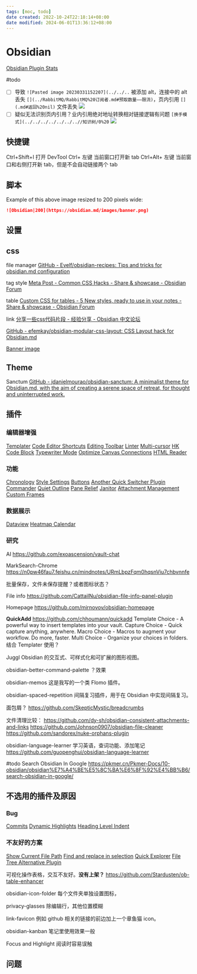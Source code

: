 ```yaml
---
tags: [moc, todo]
date created: 2022-10-24T22:18:14+08:00
date modified: 2024-06-01T13:36:12+08:00
---
```


# Obsidian

[Obsidian Plugin Stats](https://obsidian-plugin-stats.vercel.app/)

#todo

- [ ] 导致 `![Pasted image 20230331152207](../../..` 被添加 alt，连接中的 alt 丢失 `[](../RabbitMQ/RabbitMQ%20订阅者.md#预取数量——限流)`，页内引用 `[](.md#返回%20nil)` 文件丢失
![](../_assets/Obsidian_files/Pasted%20image%2020231029210545.png)
- [ ] 疑似无法识别页内引用？业内引用绝对地址转换相对链接逻辑有问题 `[换手模式](../../../../../../..//知识树/0%20`
![](../_assets/Obsidian_files/Pasted%20image%2020231029210718.png)

## 快捷键

Ctrl+Shift+I 打开 DevTool
Ctrl+ 左键 当前窗口打开新 tab
Ctrl+Alt+ 左键 当前窗口和右侧打开新 tab，但是不会自动链接两个 tab

## 脚本

Example of this above image resized to 200 pixels wide:

```md
![Obsidian|200](https://obsidian.md/images/banner.png)
```

## 设置

## css

file manager
[GitHub - Evelf/obsidian-recipes: Tips and tricks for obsidian.md configuration](https://github.com/Evelf/obsidian-recipes)

tag style
[Meta Post - Common CSS Hacks - Share & showcase - Obsidian Forum](https://forum.obsidian.md/t/meta-post-common-css-hacks/1978/13?u=jerviscui)

table
[Custom CSS for tables - 5 New styles, ready to use in your notes - Share & showcase - Obsidian Forum](https://forum.obsidian.md/t/custom-css-for-tables-5-new-styles-ready-to-use-in-your-notes/17084)

link
[分享一些css代码片段 - 经验分享 - Obsidian 中文论坛](https://forum-zh.obsidian.md/t/topic/2578)

[GitHub - efemkay/obsidian-modular-css-layout: CSS Layout hack for Obsidian.md](https://github.com/efemkay/obsidian-modular-css-layout)

[Banner image](Banner%20image.md)

## Theme

Sanctum
[GitHub - jdanielmourao/obsidian-sanctum: A minimalist theme for Obsidian.md, with the aim of creating a serene space of retreat, for thought and uninterrupted work.](https://github.com/jdanielmourao/obsidian-sanctum)

## 插件

### 编辑器增强

[Templater](Templater.md)
[Code Editor Shortcuts](Code%20Editor%20Shortcuts.md)
[Editing Toolbar](Editing%20Toolbar.md)
[Linter](Linter.md)
[Multi-cursor](Multi-cursor.md)
[HK Code Block](HK%20Code%20Block.md)
[Typewriter Mode](Typewriter%20Mode.md)
[Optimize Canvas Connections](Optimize%20Canvas%20Connections.md)
[HTML Reader](HTML%20Reader.md)

### 功能

[Chronology](Chronology.md)
[Style Settings](Style%20Settings.md)
[Buttons](Buttons.md)
[Another Quick Switcher Plugin](Another%20Quick%20Switcher%20Plugin.md)
[Commander](Commander.md)
[Quiet Outline](Quiet%20Outline.md)
[Pane Relief](Pane%20Relief.md)
[Janitor](Janitor.md)
[Attachment Management](Attachment%20Management.md)
[Custom Frames](Custom%20Frames.md)

### 数据展示

[Dataview](Dataview.md)
[Heatmap Calendar](Heatmap%20Calendar.md)

### 研究

AI
<https://github.com/exoascension/vault-chat>

MarkSearch-Chrome
<https://n0pw46fau7.feishu.cn/mindnotes/URmLbpzFqm0hqsnViu7chbvnnfe>

批量保存，文件未保存提醒？或者图标状态？

File info
<https://github.com/CattailNu/obsidian-file-info-panel-plugin>

Homepage
<https://github.com/mirnovov/obsidian-homepage>

**QuickAdd**
<https://github.com/chhoumann/quickadd>
Template Choice - A powerful way to insert templates into your vault.
Capture Choice - Quick capture anything, anywhere.
Macro Choice - Macros to augment your workflow. Do more, faster.
Multi Choice - Organize your choices in folders.
结合 Templater 使用？

Juggl
Obsidian 的交互式、可样式化和可扩展的图形视图。

obsidian-better-command-palette
？效果

obsidian-memos
这是我写的一个类 Flomo 插件。

obsidian-spaced-repetition
间隔复习插件，用于在 Obsidian 中实现间隔复习。

面包屑？
<https://github.com/SkepticMystic/breadcrumbs>

文件清理比较：
<https://github.com/dy-sh/obsidian-consistent-attachments-and-links>
<https://github.com/Johnson0907/obsidian-file-cleaner>
<https://github.com/sandorex/nuke-orphans-plugin>

obsidian-language-learner
学习英语，查词功能、添加笔记
<https://github.com/guopenghui/obsidian-language-learner>

#todo
Search Obsidian In Google
<https://pkmer.cn/Pkmer-Docs/10-obsidian/obsidian%E7%A4%BE%E5%8C%BA%E6%8F%92%E4%BB%B6/search-obsidian-in-google/>

## 不选用的插件及原因

### Bug

[Commits](Commits.md)
[Dynamic Highlights](Dynamic%20Highlights.md)
[Heading Level Indent](Heading%20Level%20Indent.md)

### 不友好的方案

[Show Current File Path](Show%20Current%20File%20Path.md)
[Find and replace in selection](Find%20and%20replace%20in%20selection.md)
[Quick Explorer](Quick%20Explorer.md)
[File Tree Alternative Plugin](File%20Tree%20Alternative%20Plugin.md)

可视化操作表格，交互不友好。**没有上架？**
<https://github.com/Stardusten/ob-table-enhancer>

obsidian-icon-folder
每个文件夹单独设置图标，

privacy-glasses
除编辑行，其他位置模糊

link-favicon
例如 github 相关的链接的前边加上一个章鱼猫 icon。

obsidian-kanban
笔记里使用效果一般

Focus and Highlight
阅读时容易误触

## 问题
